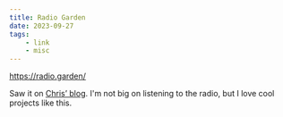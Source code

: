 ```yaml
---
title: Radio Garden
date: 2023-09-27
tags:
    - link
    - misc
---
```


https://radio.garden/

Saw it on [Chris’ blog](https://chriscoyier.net/2023/09/26/listen-to-the-radio-on-your-computer/). I'm not big on listening to the radio, but I love cool projects like this.
